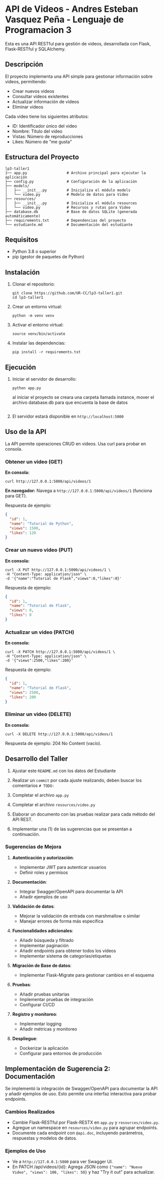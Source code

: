# API de Videos - Andres Esteban Vasquez Peña - Lenguaje de Programacion 3

Esta es una API RESTful para gestión de videos, desarrollada con Flask, Flask-RESTful y SQLAlchemy.

## Descripción

El proyecto implementa una API simple para gestionar información sobre videos, permitiendo:

- Crear nuevos videos
- Consultar videos existentes
- Actualizar información de videos
- Eliminar videos

Cada video tiene los siguientes atributos:
- ID: Identificador único del video
- Nombre: Título del video
- Vistas: Número de reproducciones
- Likes: Número de "me gusta"

## Estructura del Proyecto

```
lp3-taller1
├── app.py                  # Archivo principal para ejecutar la aplicación
├── config.py               # Configuración de la aplicación
├── models/
│   ├── __init__.py         # Inicializa el módulo models
│   └── video.py            # Modelo de datos para Video
├── resources/
│   ├── __init__.py         # Inicializa el módulo resources
│   └── video.py            # Recursos y rutas para Video
├── database.db             # Base de datos SQLite (generada automáticamente)
├── requirements.txt        # Dependencias del proyecto
└── estudiante.md           # Documentación del estudiante
```

## Requisitos

- Python 3.8 o superior
- pip (gestor de paquetes de Python)

## Instalación

1. Clonar el repositorio:
   ```
   git clone https://github.com/UR-CC/lp3-taller1.git
   cd lp3-taller1
   ```

2. Crear un entorno virtual:
   ```
   python -m venv venv
   ```

3. Activar el entorno virtual:
     ```
     source venv/bin/activate
     ```

4. Instalar las dependencias:
   ```
   pip install -r requirements.txt
   ```

## Ejecución

1. Iniciar el servidor de desarrollo:
   ```
   python app.py
   ```
   al iniciar el proyecto se creara una carpeta llamada instance, mover el archivo database.db para que encuenta la base de datos
   ```

3. El servidor estará disponible en `http://localhost:5000`

## Uso de la API

La API permite operaciones CRUD en videos. Usa curl para probar en consola.

### Obtener un video (GET)

**En consola:**
```
curl http://127.0.0.1:5000/api/videos/1
```

**En navegador:** Navega a `http://127.0.0.1:5000/api/videos/1` (funciona para GET).

Respuesta de ejemplo:
```json
{
  "id": 1,
  "name": "Tutorial de Python",
  "views": 1500,
  "likes": 120
}
```

### Crear un nuevo video (PUT)

**En consola:**
```
curl -X PUT http://127.0.0.1:5000/api/videos/1 \
-H "Content-Type: application/json" \
-d '{"name":"Tutorial de Flask","views":0,"likes":0}'
```

Respuesta de ejemplo:
```json
{
  "id": 1,
  "name": "Tutorial de Flask",
  "views": 0,
  "likes": 0
}
```

### Actualizar un video (PATCH)

**En consola:**
```
curl -X PATCH http://127.0.0.1:5000/api/videos/1 \
-H "Content-Type: application/json" \
-d '{"views":2500,"likes":200}'
```

Respuesta de ejemplo:
```json
{
  "id": 1,
  "name": "Tutorial de Flask",
  "views": 2500,
  "likes": 200
}
```

### Eliminar un video (DELETE)

**En consola:**
```
curl -X DELETE http://127.0.0.1:5000/api/videos/1
```


Respuesta de ejemplo: 204 No Content (vacío).

## Desarrollo del Taller

1. Ajustar este `README.md` con los datos del Estudiante

2. Realizar un `commit` por cada ajuste realizando, deben buscar los comentarios `# TODO:`

3. Completar el archivo `app.py`

4. Completar el archivo `resources/video.py`

5. Elaborar un documento con las pruebas realizar para cada método del API REST.

6. Implementar una (1) de las sugerencias que se presentan a continuación.

### Sugerencias de Mejora

1. **Autenticación y autorización**:
   - Implementar JWT para autenticar usuarios
   - Definir roles y permisos

2. **Documentación**:
   - Integrar Swagger/OpenAPI para documentar la API
   - Añadir ejemplos de uso

3. **Validación de datos**:
   - Mejorar la validación de entrada con marshmallow o similar
   - Manejar errores de forma más específica

4. **Funcionalidades adicionales**:
   - Añadir búsqueda y filtrado
   - Implementar paginación
   - Añadir endpoints para obtener todos los videos
   - Implementar sistema de categorías/etiquetas

5. **Migración de Base de datos**:
   - Implementar Flask-Migrate para gestionar cambios en el esquema

6. **Pruebas**:
   - Añadir pruebas unitarias
   - Implementar pruebas de integración
   - Configurar CI/CD

7. **Registro y monitoreo**:
   - Implementar logging
   - Añadir métricas y monitoreo

8. **Despliegue**:
   - Dockerizar la aplicación
   - Configurar para entornos de producción

## Implementación de Sugerencia 2: Documentación

Se implementó la integración de Swagger/OpenAPI para documentar la API y añadir ejemplos de uso. Esto permite una interfaz interactiva para probar endpoints.

### Cambios Realizados
- Cambie Flask-RESTful por Flask-RESTX en `app.py` y `resources/video.py`.
- Agregue un namespace en `resources/video.py` para agrupar endpoints.
- Documente cada endpoint con `@api.doc`, incluyendo parámetros, respuestas y modelos de datos.

### Ejemplos de Uso
- Ve a `http://127.0.0.1:5000` para ver Swagger UI.
- En PATCH /api/videos/{id}: Agrega JSON como `{"name": "Nuevo Video", "views": 100, "likes": 50}` y haz "Try it out" para actualizar.
